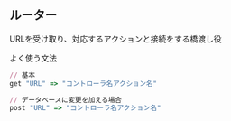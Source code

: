 ## ルーター
URLを受け取り、対応するアクションと接続をする橋渡し役

よく使う文法
```ruby
// 基本
get "URL" => "コントローラ名アクション名"

// データベースに変更を加える場合
post "URL" => "コントローラ名アクション名"
```

